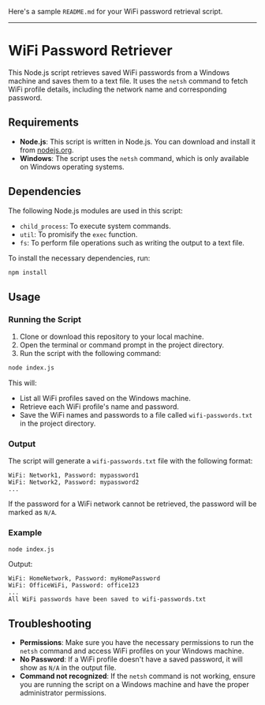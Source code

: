 Here's a sample `README.md` for your WiFi password retrieval script.

---

# WiFi Password Retriever

This Node.js script retrieves saved WiFi passwords from a Windows machine and saves them to a text file. It uses the `netsh` command to fetch WiFi profile details, including the network name and corresponding password.

## Requirements

- **Node.js**: This script is written in Node.js. You can download and install it from [nodejs.org](https://nodejs.org/).
- **Windows**: The script uses the `netsh` command, which is only available on Windows operating systems.
  
## Dependencies

The following Node.js modules are used in this script:
- `child_process`: To execute system commands.
- `util`: To promisify the `exec` function.
- `fs`: To perform file operations such as writing the output to a text file.

To install the necessary dependencies, run:

```bash
npm install
```

## Usage

### Running the Script

1. Clone or download this repository to your local machine.
2. Open the terminal or command prompt in the project directory.
3. Run the script with the following command:

```bash
node index.js
```

This will:
- List all WiFi profiles saved on the Windows machine.
- Retrieve each WiFi profile's name and password.
- Save the WiFi names and passwords to a file called `wifi-passwords.txt` in the project directory.

### Output

The script will generate a `wifi-passwords.txt` file with the following format:

```
WiFi: Network1, Password: mypassword1
WiFi: Network2, Password: mypassword2
...
```

If the password for a WiFi network cannot be retrieved, the password will be marked as `N/A`.

### Example

```bash
node index.js
```

Output:

```
WiFi: HomeNetwork, Password: myHomePassword
WiFi: OfficeWiFi, Password: office123
...
All WiFi passwords have been saved to wifi-passwords.txt
```

## Troubleshooting

- **Permissions**: Make sure you have the necessary permissions to run the `netsh` command and access WiFi profiles on your Windows machine.
- **No Password**: If a WiFi profile doesn't have a saved password, it will show as `N/A` in the output file.
- **Command not recognized**: If the `netsh` command is not working, ensure you are running the script on a Windows machine and have the proper administrator permissions.

